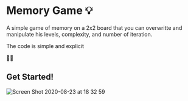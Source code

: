 # Memory Game 💡

A simple game of memory on a 2x2 board that you can overwritte and manipulate his levels, complexity, and number of iteration.

The code is simple and explicit

🎽🏅

## Get Started!

![Screen Shot 2020-08-23 at 18 32 59](https://user-images.githubusercontent.com/37782247/90989204-492c6c00-e56f-11ea-855d-7b2691f502b0.jpg)
